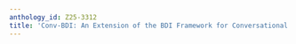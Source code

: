 ```yaml
---
anthology_id: Z25-3312
title: 'Conv-BDI: An Extension of the BDI Framework for Conversational Agents'
---
```

